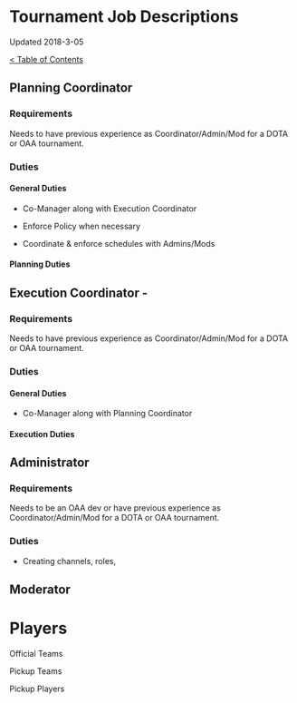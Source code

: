 # Tournament Job Descriptions

Updated 2018-3-05

[< Table of Contents][0]

## Planning Coordinator

### Requirements 

Needs to have previous experience as Coordinator/Admin/Mod for a DOTA or OAA tournament.

### Duties

#### General Duties

- Co-Manager along with Execution Coordinator

- Enforce Policy when necessary

- Coordinate & enforce schedules with Admins/Mods


#### Planning Duties




## Execution Coordinator - 

### Requirements

Needs to have previous experience as Coordinator/Admin/Mod for a DOTA or OAA tournament.

### Duties

#### General Duties

- Co-Manager along with Planning Coordinator


#### Execution Duties





## Administrator

### Requirements

Needs to be an OAA dev or have previous experience as Coordinator/Admin/Mod for a DOTA or OAA tournament.

### Duties

- Creating channels, roles, 


## Moderator



# Players

Official Teams

Pickup Teams

Pickup Players


[0]: ../README.md
